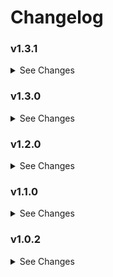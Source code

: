 # Changelog

### v1.3.1

<details><summary>See Changes</summary>

- Use Bubble Card's automatic background colours when `background_color` is not set, instead of defaulting to
  `var(--bubble-icon-background-color)`.
  This fixes background colours based on entity states.

</details>

### v1.3.0

<details><summary>See Changes</summary>

- Removed `start_angle` configuration option, as it no longer makes sense with varying sizes.
  This will be superseded by a new option to offset the starting point in the future.
- Fixed border shape for buttons that are not always square/circular.

</details>

### v1.2.0

<details><summary>See Changes</summary>

- Added automatic border radius matching based on CSS variables (`--bubble-icon-border-radius`,
  `--bubble-border-radius`)
- Added support for custom border radius per button using `border_radius` configuration option
- Added support for custom start angle per button using `start_angle` configuration option

</details>

### v1.1.0

<details><summary>See Changes</summary>

- Added support for `background_color` and `remaining_color` YAML fields in place of `backcolor` and `remainingcolor`.
  Old values will still work, but new fields will take priority.
- Fixed editor missing `remaining_color` options.

</details>

### v1.0.2

<details><summary>See Changes</summary>

- Fixed issue with code referring to `source` field as `entity`. Kept
  backwards compatibility with `entity`, but `source` is the correct value and will be provided by the editor.
- Updated README examples to match `source` usage.

</details>
